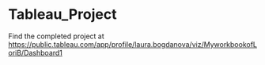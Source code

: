 # Tableau_Project
Find the completed project at https://public.tableau.com/app/profile/laura.bogdanova/viz/MyworkbookofLoriB/Dashboard1  
